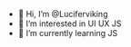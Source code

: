- 👋 Hi, I’m @Luciferviking
- 👀 I’m interested in UI UX JS
- 🌱 I’m currently learning JS

<!---
Luciferviking/Luciferviking is a ✨ special ✨ repository because its `README.md` (this file) appears on your GitHub profile.
You can click the Preview link to take a look at your changes.
--->
